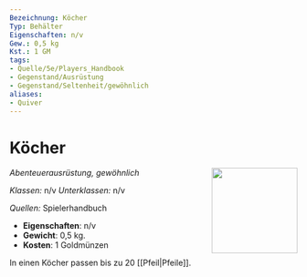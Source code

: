 ```yaml
---
Bezeichnung: Köcher
Typ: Behälter
Eigenschaften: n/v
Gew.: 0,5 kg
Kst.: 1 GM
tags:
- Quelle/5e/Players_Handbook
- Gegenstand/Ausrüstung
- Gegenstand/Seltenheit/gewöhnlich
aliases:
- Quiver
---
```

# Köcher
*Abenteuerausrüstung, gewöhnlich*
<img src="Symbolik/Gegenstände.webp" align="right" width="150">

_Klassen:_ n/v 
_Unterklassen:_  n/v

_Quellen:_ Spielerhandbuch

- **Eigenschaften**: n/v
- **Gewicht**: 0,5 kg.
- **Kosten**: 1 Goldmünzen

In einen Köcher passen bis zu 20 [[Pfeil|Pfeile]].